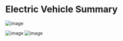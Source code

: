 # Electric Vehicle Summary
![image](https://github.com/charliethomasct82/PowerBi_ElectricVehicleSummary/assets/93368865/ad34155c-11be-435c-8954-c4516d65c883)

![image](https://github.com/charliethomasct82/PowerBi_ElectricVehicleSummary/assets/93368865/ec5aea3f-ffa4-4f2d-8f84-5ca37adc3f2f)
![image](https://github.com/charliethomasct82/PowerBi_ElectricVehicleSummary/assets/93368865/eedc4b82-c16d-442a-a61d-2ddf66e0cedf)



